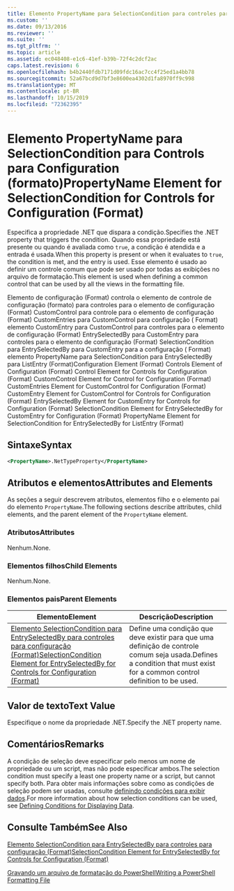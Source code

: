 ```yaml
---
title: Elemento PropertyName para SelectionCondition para controles para configuração (formato) | Microsoft Docs
ms.custom: ''
ms.date: 09/13/2016
ms.reviewer: ''
ms.suite: ''
ms.tgt_pltfrm: ''
ms.topic: article
ms.assetid: ec048408-e1c6-41ef-b39b-72f4c2dcf2ac
caps.latest.revision: 6
ms.openlocfilehash: b4b2440fdb7171d09fdc16ac7cc4f25ed1a4bb78
ms.sourcegitcommit: 52a67bcd9d7bf3e8600ea4302d1fa8970ff9c998
ms.translationtype: MT
ms.contentlocale: pt-BR
ms.lasthandoff: 10/15/2019
ms.locfileid: "72362395"
---
```

# <a name="propertyname-element-for-selectioncondition-for-controls-for-configuration-format"></a><span data-ttu-id="f5c54-102">Elemento PropertyName para SelectionCondition para Controls para Configuration (formato)</span><span class="sxs-lookup"><span data-stu-id="f5c54-102">PropertyName Element for SelectionCondition for Controls for Configuration (Format)</span></span>

<span data-ttu-id="f5c54-103">Especifica a propriedade .NET que dispara a condição.</span><span class="sxs-lookup"><span data-stu-id="f5c54-103">Specifies the .NET property that triggers the condition.</span></span> <span data-ttu-id="f5c54-104">Quando essa propriedade está presente ou quando é avaliada como `true`, a condição é atendida e a entrada é usada.</span><span class="sxs-lookup"><span data-stu-id="f5c54-104">When this property is present or when it evaluates to `true`, the condition is met, and the entry is used.</span></span> <span data-ttu-id="f5c54-105">Esse elemento é usado ao definir um controle comum que pode ser usado por todas as exibições no arquivo de formatação.</span><span class="sxs-lookup"><span data-stu-id="f5c54-105">This element is used when defining a common control that can be used by all the views in the formatting file.</span></span>

<span data-ttu-id="f5c54-106">Elemento de configuração (Format) controla o elemento de controle de configuração (formato) para controles para o elemento de configuração (Format) CustomControl para controle para o elemento de configuração (Format) CustomEntries para CustomControl para configuração ( Format) elemento CustomEntry para CustomControl para controles para o elemento de configuração (Format) EntrySelectedBy para CustomEntry para controles para o elemento de configuração (Format) SelectionCondition para EntrySelectedBy para CustomEntry para a configuração ( Format) elemento PropertyName para SelectionCondition para EntrySelectedBy para ListEntry (Format)</span><span class="sxs-lookup"><span data-stu-id="f5c54-106">Configuration Element (Format) Controls Element of Configuration (Format) Control Element for Controls for Configuration (Format) CustomControl Element for Control for Configuration (Format) CustomEntries Element for CustomControl for Configuration (Format) CustomEntry Element for CustomControl for Controls for Configuration (Format) EntrySelectedBy Element for CustomEntry for Controls for Configuration (Format) SelectionCondition Element for EntrySelectedBy for CustomEntry for Configuration (Format) PropertyName Element for SelectionCondition for EntrySelectedBy for ListEntry (Format)</span></span>

## <a name="syntax"></a><span data-ttu-id="f5c54-107">Sintaxe</span><span class="sxs-lookup"><span data-stu-id="f5c54-107">Syntax</span></span>

```xml
<PropertyName>.NetTypeProperty</PropertyName>
```

## <a name="attributes-and-elements"></a><span data-ttu-id="f5c54-108">Atributos e elementos</span><span class="sxs-lookup"><span data-stu-id="f5c54-108">Attributes and Elements</span></span>

<span data-ttu-id="f5c54-109">As seções a seguir descrevem atributos, elementos filho e o elemento pai do elemento `PropertyName`.</span><span class="sxs-lookup"><span data-stu-id="f5c54-109">The following sections describe attributes, child elements, and the parent element of the `PropertyName` element.</span></span>

### <a name="attributes"></a><span data-ttu-id="f5c54-110">Atributos</span><span class="sxs-lookup"><span data-stu-id="f5c54-110">Attributes</span></span>

<span data-ttu-id="f5c54-111">Nenhum.</span><span class="sxs-lookup"><span data-stu-id="f5c54-111">None.</span></span>

### <a name="child-elements"></a><span data-ttu-id="f5c54-112">Elementos filhos</span><span class="sxs-lookup"><span data-stu-id="f5c54-112">Child Elements</span></span>

<span data-ttu-id="f5c54-113">Nenhum.</span><span class="sxs-lookup"><span data-stu-id="f5c54-113">None.</span></span>

### <a name="parent-elements"></a><span data-ttu-id="f5c54-114">Elementos pais</span><span class="sxs-lookup"><span data-stu-id="f5c54-114">Parent Elements</span></span>

|<span data-ttu-id="f5c54-115">Elemento</span><span class="sxs-lookup"><span data-stu-id="f5c54-115">Element</span></span>|<span data-ttu-id="f5c54-116">Descrição</span><span class="sxs-lookup"><span data-stu-id="f5c54-116">Description</span></span>|
|-------------|-----------------|
|[<span data-ttu-id="f5c54-117">Elemento SelectionCondition para EntrySelectedBy para controles para configuração (Format)</span><span class="sxs-lookup"><span data-stu-id="f5c54-117">SelectionCondition Element for EntrySelectedBy for Controls for Configuration (Format)</span></span>](./selectioncondition-element-for-entryselectedby-for-controls-for-configuration-format.md)|<span data-ttu-id="f5c54-118">Define uma condição que deve existir para que uma definição de controle comum seja usada.</span><span class="sxs-lookup"><span data-stu-id="f5c54-118">Defines a condition that must exist for a common control definition to be used.</span></span>|

## <a name="text-value"></a><span data-ttu-id="f5c54-119">Valor de texto</span><span class="sxs-lookup"><span data-stu-id="f5c54-119">Text Value</span></span>

<span data-ttu-id="f5c54-120">Especifique o nome da propriedade .NET.</span><span class="sxs-lookup"><span data-stu-id="f5c54-120">Specify the .NET property name.</span></span>

## <a name="remarks"></a><span data-ttu-id="f5c54-121">Comentários</span><span class="sxs-lookup"><span data-stu-id="f5c54-121">Remarks</span></span>

<span data-ttu-id="f5c54-122">A condição de seleção deve especificar pelo menos um nome de propriedade ou um script, mas não pode especificar ambos.</span><span class="sxs-lookup"><span data-stu-id="f5c54-122">The selection condition must specify a least one property name or a script, but cannot specify both.</span></span> <span data-ttu-id="f5c54-123">Para obter mais informações sobre como as condições de seleção podem ser usadas, consulte [definindo condições para exibir dados](./defining-conditions-for-displaying-data.md).</span><span class="sxs-lookup"><span data-stu-id="f5c54-123">For more information about how selection conditions can be used, see [Defining Conditions for Displaying Data](./defining-conditions-for-displaying-data.md).</span></span>

## <a name="see-also"></a><span data-ttu-id="f5c54-124">Consulte Também</span><span class="sxs-lookup"><span data-stu-id="f5c54-124">See Also</span></span>

[<span data-ttu-id="f5c54-125">Elemento SelectionCondition para EntrySelectedBy para controles para configuração (Format)</span><span class="sxs-lookup"><span data-stu-id="f5c54-125">SelectionCondition Element for EntrySelectedBy for Controls for Configuration (Format)</span></span>](./selectioncondition-element-for-entryselectedby-for-controls-for-configuration-format.md)

[<span data-ttu-id="f5c54-126">Gravando um arquivo de formatação do PowerShell</span><span class="sxs-lookup"><span data-stu-id="f5c54-126">Writing a PowerShell Formatting File</span></span>](./writing-a-powershell-formatting-file.md)
